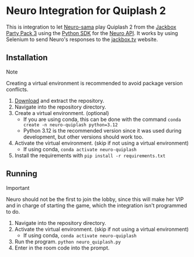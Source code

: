 # Neuro Integration for Quiplash 2
 
This is integration to let [Neuro-sama](https://www.bloomberg.com/news/newsletters/2023-06-16/neuro-sama-an-ai-twitch-influencer-plays-minecraft-sings-karaoke-loves-art) play Quiplash 2 from the [Jackbox Party Pack 3](https://store.steampowered.com/app/434170/The_Jackbox_Party_Pack_3/) using the [Python SDK](https://github.com/CoolCat467/Neuro-API) for the [Neuro API](https://github.com/VedalAI/neuro-game-sdk). It works by using Selenium to send Neuro's responses to the [jackbox.tv](https://jackbox.tv/) website.

## Installation
> [!NOTE]
> Creating a virtual environment is recommended to avoid package version conflicts.
1. [Download](https://github.com/Kaya-Kaya/neuro-quiplash/archive/refs/tags/Latest.zip) and extract the repository.
2. Navigate into the repository directory.
3. Create a virtual environment. (optional)
   * If you are using conda, this can be done with the command ```conda create -n neuro-quiplash python=3.12```
   * Python 3.12 is the recommended version since it was used during development, but other versions should work too.
4. Activate the virtual environment. (skip if not using a virtual environment)
   * If using conda, ```conda activate neuro-quiplash```
5. Install the requirements with ```pip install -r requirements.txt```

## Running
> [!IMPORTANT]
> Neuro should not be the first to join the lobby, since this will make her VIP and in charge of starting the game, which the integration isn't programmed to do.
1. Navigate into the repository directory.
2. Activate the virtual environment. (skip if not using a virtual environment)
   * If using conda, ```conda activate neuro-quiplash```
3. Run the program. ```python neuro_quiplash.py```
4. Enter in the room code into the prompt.
